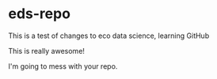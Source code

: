# eds-repo
This is a test of changes to eco data science, learning GitHub

This is really awesome!

I'm going to mess with your repo.